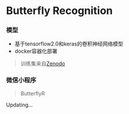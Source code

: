 # Butterfly Recognition

### 模型
- 基于tensorflow2.0和keras的卷积神经网络模型
- docker容器化部署

> 训练集来自[Zenodo](https://zenodo.org/records/7558895)


### 微信小程序
> ButterflyR


Updating...
